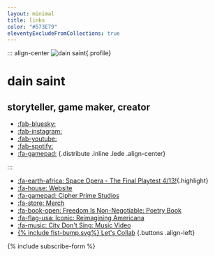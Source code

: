 ```yaml
---
layout: minimal
title: links
color: "#573E79"
eleventyExcludeFromCollections: true
---
```


<div class="stack-loose">

::: align-center
![dain saint](/assets/uploads/flowers-pic-crop.jpg){.profile}
# dain saint
## storyteller, game maker, creator

* [:fab-bluesky:](https://bsky.app/profile/dainsaint.com) 
* [:fab-instagram:](https://instagram.com/dainsaint) 
* [:fab-youtube:](https://youtube.com/u/dainsaint)
* [:fab-spotify:](https://open.spotify.com/album/7rI2txbcBUNoWtF6S2bwsJ?si=0k-KMYpDSASecGR0gsGlkg)
* [:fa-gamepad:](https://cipherprime.com)
{.distribute .inline .lede .align-center}

:::

* [:fa-earth-africa: Space Opera - The Final Playtest 4/13!](https://www.obvious-agency.com/event-details/space-opera-final-playtest-2){.highlight}
* [:fa-house: Website](https://dainsaint.com)
* [:fa-gamepad: Cipher Prime Studios](https://cipherprime.com)
* [:fa-store: Merch](https://dainsaint.square.site)
* [:fa-book-open: Freedom Is Non-Negotiable: Poetry Book](https://dainsaint.com/freedom-is-non-negotiable)
* [:fa-flag-usa: Iconic: Reimagining Americana](https://www.inquirer.com/news/inq2/more-perfect-union-americana-icons-philadelphia-racism-20220406.html)
* [:fa-music: City Don't Sing: Music Video](https://www.youtube.com/watch?v=GjZa6hSSotM)
* [{% include fist-bump.svg%} Let's Collab](https://dainsaint.com/collab)
{.buttons .align-left}


{% include subscribe-form %}

</div>